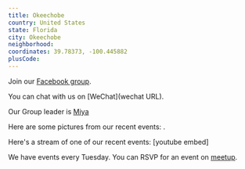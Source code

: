 ```yaml
---
title: Okeechobe
country: United States
state: Florida
city: Okeechobe
neighborhood: 
coordinates: 39.78373, -100.445882
plusCode:
---
```

Join our [Facebook group](https://www.facebook.com/groups/free.code.camp.okeechobee).

You can chat with us on [WeChat](wechat URL).

Our Group leader is [Miya](freecodecamp.org/miya)

Here are some pictures from our recent events:
![]().

Here's a stream of one of our recent events:
[youtube embed]

We have events every Tuesday. You can RSVP for an event on [meetup](meetupurl).
